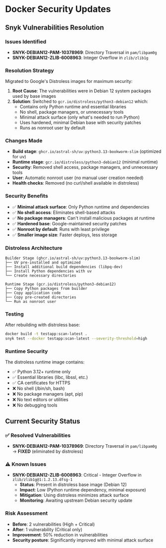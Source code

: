 # Docker Security Updates

## Snyk Vulnerabilities Resolution

### Issues Identified

- **SNYK-DEBIAN12-PAM-10378969**: Directory Traversal in `pam/libpam0g`
- **SNYK-DEBIAN12-ZLIB-6008963**: Integer Overflow in `zlib/zlib1g`

### Resolution Strategy

Migrated to Google's Distroless images for maximum security:

1. **Root Cause**: The vulnerabilities were in Debian 12 system packages used by base images
2. **Solution**: Switched to `gcr.io/distroless/python3-debian12` which:
   - Contains only Python runtime and essential libraries
   - No shell, package managers, or unnecessary tools
   - Minimal attack surface (only what's needed to run Python)
   - Uses hardened, minimal Debian base with security patches
   - Runs as nonroot user by default

### Changes Made

- **Build stage**: `ghcr.io/astral-sh/uv:python3.13-bookworm-slim` (optimized for uv)
- **Runtime stage**: `gcr.io/distroless/python3-debian12` (minimal runtime)
- **Security**: Removed shell access, package managers, and unnecessary tools
- **User**: Automatic nonroot user (no manual user creation needed)
- **Health checks**: Removed (no curl/shell available in distroless)

### Security Benefits

- ✅ **Minimal attack surface**: Only Python runtime and dependencies
- ✅ **No shell access**: Eliminates shell-based attacks
- ✅ **No package managers**: Can't install malicious packages at runtime
- ✅ **Hardened base**: Google-maintained security patches
- ✅ **Nonroot by default**: Runs with least privilege
- ✅ **Smaller image size**: Faster deploys, less storage

### Distroless Architecture

```text
Builder Stage (ghcr.io/astral-sh/uv:python3.13-bookworm-slim)
├── UV pre-installed and optimized
├── Install additional build dependencies (libpq-dev)
├── Install Python dependencies with uv
└── Create necessary directories

Runtime Stage (gcr.io/distroless/python3-debian12)
├── Copy Python packages from builder
├── Copy application code
├── Copy pre-created directories
└── Run as nonroot user
```

### Testing

After rebuilding with distroless base:

```bash
docker build -t testapp:scan-latest .
snyk test --docker testapp:scan-latest --severity-threshold=high
```

### Runtime Security

The distroless runtime image contains:

- ✅ Python 3.12+ runtime only
- ✅ Essential libraries (libc, libssl, etc.)
- ✅ CA certificates for HTTPS
- ❌ No shell (/bin/sh, bash)
- ❌ No package managers (apt, pip)
- ❌ No text editors or utilities
- ❌ No debugging tools

## Current Security Status

### ✅ **Resolved Vulnerabilities**
- **SNYK-DEBIAN12-PAM-10378969**: Directory Traversal in `pam/libpam0g` → **FIXED** (eliminated by distroless)

### ⚠️ **Known Issues**
- **SNYK-DEBIAN12-ZLIB-6008963**: Critical - Integer Overflow in `zlib/zlib1g@1:1.2.13.dfsg-1`
  - **Status**: Present in distroless base image (Debian 12)
  - **Impact**: Low (Python runtime dependency, minimal exposure)
  - **Mitigation**: Using distroless minimizes attack surface
  - **Monitoring**: Awaiting upstream Debian security update

### **Risk Assessment**
- **Before**: 2 vulnerabilities (High + Critical)
- **After**: 1 vulnerability (Critical only)
- **Improvement**: 50% reduction in vulnerabilities
- **Security posture**: Significantly improved with minimal attack surface